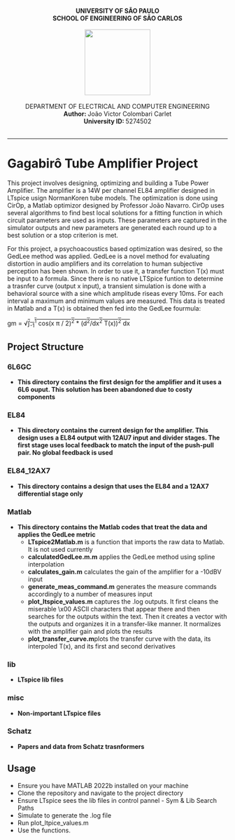 <!DOCTYPE html>
<html lang="en">
<head>
  <meta charset="UTF-8">
  <meta name="viewport" content="width=device-width, initial-scale=1.0">
</head>
<body>

<p align="center">
  <b> UNIVERSITY OF SÃO PAULO </b>
  <br>
  <b> SCHOOL OF ENGINEERING OF SÃO CARLOS </b>
  <br> <br>
  <img src="https://github.com/joaocolombari/Projeto2023/assets/105496210/b6cf7a10-fe32-4d49-b1be-8d29e147b0ec" width="150">
  <br> <br>
  DEPARTMENT OF ELECTRICAL AND COMPUTER ENGINEERING
  <br>
  <b>Author: </b> João Victor Colombari Carlet <br>
  <b>University ID: </b> 5274502 <br><br>
</p>

<hr>

<h1>Gagabirô Tube Amplifier Project</h1>

<p> This project involves designing, optimizing and building a Tube Power Amplifier. The amplifier is a 14W per channel EL84 amplifier designed in LTspice usign NormanKoren tube models. 
  The optimization is done using CirOp, a Matlab optimizor designed by Professor João Navarro. CirOp uses several algorithms to find best local solutions for a fitting function in which 
  circuit parameters are used as inputs. These parameters are captured in the simulator outputs and new parameters are generated each round up to a best solution or a stop criterion is met.
</p>

<p> For this project, a psychoacoustics based optimization was desired, so the GedLee method was applied. GedLee is a novel method for evaluating distortion in audio amplifiers and its 
  correlation to human subjective perception has been shown. In order to use it, a transfer function T(x) must be input to a formula. Since there is no native LTSpice funtion to determine 
  a trasnfer curve (output x input), a transient simulation is done with a behavioral source with a sine which amplitude riseas every 10ms. For each interval a maximum and minimum values are 
  measured. This data is treated in Matlab and a T(x) is obtained then fed into the GedLee fourmula:
</p>

<p>gm = &radic;<span style="text-decoration:overline;">&int;<sub>-1</sub><sup>1</sup> cos(x &pi; / 2)<sup>2</sup> * (d<sup>2</sup>/dx<sup>2</sup> T(x))<sup>2</sup> dx</span></p>

<h2>Project Structure</h2>

<h3>6L6GC</h3>
<ul>
  <li><b>This directory contains the first design for the amplifier and it uses a 6L6 ouput. This solution has been abandoned due to costy components</b>
  </li>
</ul>

<h3>EL84</h3>
<ul>
  <li><b>This directory contains the current design for the amplifier. This design uses a EL84 output with 12AU7 input and divider stages. The first stage uses local feedback to match the input of the push-pull pair. No global feedback is used</b>
  </li>
</ul>

<h3>EL84_12AX7</h3>
<ul>
  <li><b>This directory contains a design that uses the EL84 and a 12AX7 differential stage only</b>
  </li>
</ul>

<h3>Matlab</h3>
<ul>
  <li><b>This directory contains the Matlab codes that treat the data and applies the GedLee metric</b>
    <ul>
      <li><b>LTspice2Matlab.m</b> is a function that imports the raw data to Matlab. It is not used currently</li>
      <li><b>calculatedGedLee.m.m</b> applies the GedLee method using spline interpolation</li>
      <li><b>calculates_gain.m</b> calculates the gain of the amplifier for a -10dBV input</li>
      <li><b>generate_meas_command.m</b> generates the measure commands accordingly to a number of measures input</li>
      <li><b>plot_ltspice_values.m</b> captures the .log outputs. It first cleans the miserable \x00 ASCII characters that appear there and then searches for the outputs within the text. Then it creates a vector with the outputs and organizes it in a transfer-like manner. It normalizes with the amplifier gain and plots the results</li>
      <li><b>plot_transfer_curve.m</b>plots the transfer curve with the data, its interpoled T(x), and its first and second derivatives</li>
    </ul>
  </li>
</ul>

<h3>lib</h3>
<ul>
  <li><b>LTspice lib files</b>
  </li>
</ul>

<h3>misc</h3>
<ul>
  <li><b>Non-important LTspice files</b>
  </li>
</ul>

<h3>Schatz</h3>
<ul>
  <li><b>Papers and data from Schatz trasnformers</b>
  </li>
</ul>

<h2>Usage</h2>
<ul>
  <li>Ensure you have MATLAB 2022b installed on your machine</li>
  <li>Clone the repository and navigate to the project directory</li>
  <li>Ensure LTspice sees the lib files in control pannel - Sym & Lib Search Paths</li>
  <li>Simulate to generate the .log file</li>
  <li>Run plot_ltpice_values.m</li>
  <li>Use the functions.</li>
</ul>

</body>
</html>
